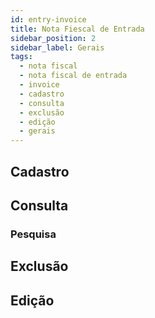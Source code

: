 ```yaml
---
id: entry-invoice
title: Nota Fiescal de Entrada
sidebar_position: 2
sidebar_label: Gerais
tags:
  - nota fiscal
  - nota fiscal de entrada
  - invoice
  - cadastro
  - consulta
  - exclusão
  - edição
  - gerais
---
```


## Cadastro

## Consulta

### Pesquisa

## Exclusão

## Edição
